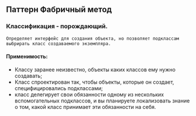 ## Паттерн Фабричный метод
### Классификация - порождающий.

```
Определяет интерфейс для создания объекта, но позволяет подклассам выбрирать класс создаваемого экземпляра.
```

#### Применимость:
- Классу заранее неизвестно, объекты каких классов ему нужно создавать;
- Класс спроектирован так, чтобы объекты, которые он создает, специфицировались подклассами;
- класс делегирует свои обязанности одному из нескольких вспомогательных подклассов, и вы планируете локализовать
знание о том, какой класс принимает эти обязанности на себя.